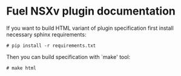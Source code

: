 Fuel NSXv plugin documentation
==============================

If you want to build HTML variant of plugin specification first install
necessary sphinx requirements:

	# pip install -r requirements.txt

Then you can build specification with `make' tool:

	# make html
